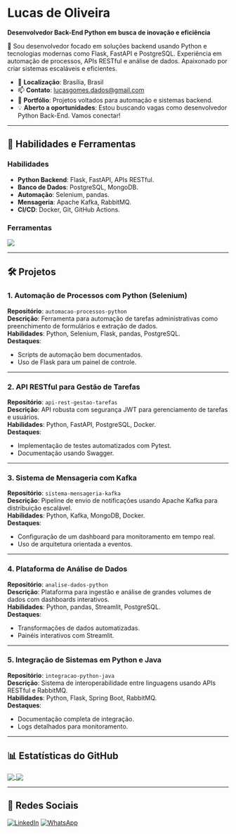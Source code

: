# Lucas de Oliveira
**Desenvolvedor Back-End Python em busca de inovação e eficiência**

🎯 Sou desenvolvedor focado em soluções backend usando Python e tecnologias modernas como Flask, FastAPI e PostgreSQL. Experiência em automação de processos, APIs RESTful e análise de dados. Apaixonado por criar sistemas escaláveis e eficientes.

- 📍 **Localização**: Brasília, Brasil  
- 📫 **Contato**: [lucasgomes.dados@gmail.com](mailto:lucasgomescomp@hotmail.com)  
- 🚀 **Portfólio**: Projetos voltados para automação e sistemas backend.  
- 💡 **Aberto a oportunidades**: Estou buscando vagas como desenvolvedor Python Back-End. Vamos conectar!

---

## 🚀 Habilidades e Ferramentas

### **Habilidades**
- **Python Backend**: Flask, FastAPI, APIs RESTful.
- **Banco de Dados**: PostgreSQL, MongoDB.
- **Automação**: Selenium, pandas.
- **Mensageria**: Apache Kafka, RabbitMQ.
- **CI/CD**: Docker, Git, GitHub Actions.

### **Ferramentas**
<p align="left">
  <a href="https://skillicons.dev">
    <img src="https://skillicons.dev/icons?i=python,flask,fastapi,mysql,postgres,mongodb,docker,github,selenium" />
  </a>
</p>

---

## 🛠️ Projetos

### **1. Automação de Processos com Python (Selenium)**  
**Repositório**: `automacao-processos-python`  
**Descrição**: Ferramenta para automação de tarefas administrativas como preenchimento de formulários e extração de dados.  
**Habilidades**: Python, Selenium, Flask, pandas, PostgreSQL.  
**Destaques**:
- Scripts de automação bem documentados.
- Uso de Flask para um painel de controle.

---

### **2. API RESTful para Gestão de Tarefas**  
**Repositório**: `api-rest-gestao-tarefas`  
**Descrição**: API robusta com segurança JWT para gerenciamento de tarefas e usuários.  
**Habilidades**: Python, FastAPI, PostgreSQL, Docker.  
**Destaques**:
- Implementação de testes automatizados com Pytest.
- Documentação usando Swagger.

---

### **3. Sistema de Mensageria com Kafka**  
**Repositório**: `sistema-mensageria-kafka`  
**Descrição**: Pipeline de envio de notificações usando Apache Kafka para distribuição escalável.  
**Habilidades**: Python, Kafka, MongoDB, Docker.  
**Destaques**:
- Configuração de um dashboard para monitoramento em tempo real.
- Uso de arquitetura orientada a eventos.

---

### **4. Plataforma de Análise de Dados**  
**Repositório**: `analise-dados-python`  
**Descrição**: Plataforma para ingestão e análise de grandes volumes de dados com dashboards interativos.  
**Habilidades**: Python, pandas, Streamlit, PostgreSQL.  
**Destaques**:
- Transformações de dados automatizadas.
- Painéis interativos com Streamlit.

---

### **5. Integração de Sistemas em Python e Java**  
**Repositório**: `integracao-python-java`  
**Descrição**: Sistema de interoperabilidade entre linguagens usando APIs RESTful e RabbitMQ.  
**Habilidades**: Python, Flask, Spring Boot, RabbitMQ.  
**Destaques**:
- Documentação completa de integração.
- Logs detalhados para monitoramento.

---

## 📊 Estatísticas do GitHub
<a href="https://github.com/euolucasgomes">
  <img align="center" src="https://github-readme-stats.vercel.app/api?username=euolucasgomes&show_icons=true&count_private=true&title_color=0F62FE&text_color=2D3A40&icon_color=0F62FE&bg_color=FFFFFF&hide_border=true" />
  <img align="center" src="https://github-readme-stats.vercel.app/api/top-langs/?username=euolucasgomes&layout=compact&hide_border=true&bg_color=FFFFFF&title_color=0F62FE&text_color=2D3A40" />
</a>

---

## 📱 Redes Sociais
<p align="left">
  <a href="https://www.linkedin.com/in/lucas-gomes-de-oliveira-75b234107/" title="LinkedIn">
  <img src="https://img.shields.io/badge/-Linkedin-0e76a8?style=flat-square&logo=Linkedin&logoColor=white&link=/" alt="LinkedIn"/></a>

  <a href="https://wa.me/5561993192354" title="WhatsApp">
  <img src="https://img.shields.io/badge/-WhatsApp-25d366?style=flat-square&labelColor=25d366&logo=whatsapp&logoColor=white&link=" alt="WhatsApp"/></a>
</p>
